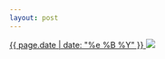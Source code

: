 ```yaml
---
layout: post
---
```


<p>
  <a href="/253">
    <time>{{ page.date | date: "%e %B %Y" }}</time>
    <img src="{{ site.assets_url }}/253.jpg">
  </a>
  
</p>
